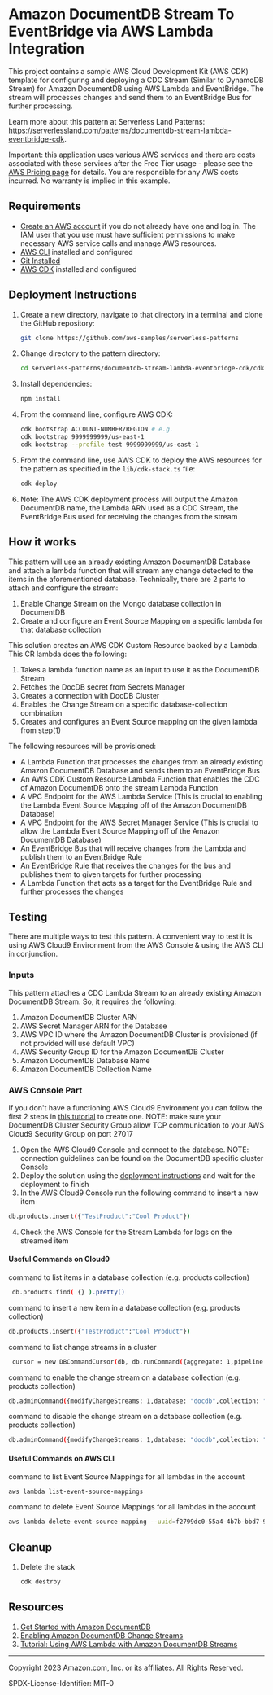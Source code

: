 # Amazon DocumentDB Stream To EventBridge via AWS Lambda Integration

This project contains a sample AWS Cloud Development Kit (AWS CDK) template for configuring and deploying a CDC Stream (Similar to DynamoDB Stream) for Amazon DocumentDB using AWS Lambda and EventBridge. The stream will processes changes and send them to an EventBridge Bus for further processing.

Learn more about this pattern at Serverless Land Patterns: https://serverlessland.com/patterns/documentdb-stream-lambda-eventbridge-cdk.

Important: this application uses various AWS services and there are costs associated with these services after the Free Tier usage - please see the [AWS Pricing page](https://aws.amazon.com/pricing/) for details. You are responsible for any AWS costs incurred. No warranty is implied in this example.

## Requirements

- [Create an AWS account](https://portal.aws.amazon.com/gp/aws/developer/registration/index.html) if you do not already have one and log in. The IAM user that you use must have sufficient permissions to make necessary AWS service calls and manage AWS resources.
- [AWS CLI](https://docs.aws.amazon.com/cli/latest/userguide/install-cliv2.html) installed and configured
- [Git Installed](https://git-scm.com/book/en/v2/Getting-Started-Installing-Git)
- [AWS CDK](https://docs.aws.amazon.com/cdk/latest/guide/cli.html) installed and configured

## Deployment Instructions

1. Create a new directory, navigate to that directory in a terminal and clone the GitHub repository:
   ```bash
   git clone https://github.com/aws-samples/serverless-patterns
   ```
2. Change directory to the pattern directory:
   ```bash
   cd serverless-patterns/documentdb-stream-lambda-eventbridge-cdk/cdk
   ```
3. Install dependencies:
   ```bash
   npm install
   ```
4. From the command line, configure AWS CDK:
   ```bash
   cdk bootstrap ACCOUNT-NUMBER/REGION # e.g.
   cdk bootstrap 9999999999/us-east-1
   cdk bootstrap --profile test 9999999999/us-east-1
   ```
5. From the command line, use AWS CDK to deploy the AWS resources for the pattern as specified in the `lib/cdk-stack.ts` file:
   ```bash
   cdk deploy
   ```
6. Note: The AWS CDK deployment process will output the Amazon DocumentDB name, the Lambda ARN used as a CDC Stream, the EventBridge Bus used for receiving the changes from the stream

## How it works

This pattern will use an already existing Amazon DocumentDB Database and attach a lambda function that will stream any change detected to the items in the aforementioned database.
Technically, there are 2 parts to attach and configure the stream:

1. Enable Change Stream on the Mongo database collection in DocumentDB
2. Create and configure an Event Source Mapping on a specific lambda for that database collection

This solution creates an AWS CDK Custom Resource backed by a Lambda. This CR lambda does the following:

1. Takes a lambda function name as an input to use it as the DocumentDB Stream
2. Fetches the DocDB secret from Secrets Manager
3. Creates a connection with DocDB Cluster
4. Enables the Change Stream on a specific database-collection combination
5. Creates and configures an Event Source mapping on the given lambda from step(1)

The following resources will be provisioned:

- A Lambda Function that processes the changes from an already existing Amazon DocumentDB Database and sends them to an EventBridge Bus
- An AWS CDK Custom Resource Lambda Function that enables the CDC of Amazon DocumentDB onto the stream Lambda Function
- A VPC Endpoint for the AWS Lambda Service (This is crucial to enabling the Lambda Event Source Mapping off of the Amazon DocumentDB Database)
- A VPC Endpoint for the AWS Secret Manager Service (This is crucial to allow the Lambda Event Source Mapping off of the Amazon DocumentDB Database)
- An EventBridge Bus that will receive changes from the Lambda and publish them to an EventBridge Rule
- An EventBridge Rule that receives the changes for the bus and publishes them to given targets for further processing
- A Lambda Function that acts as a target for the EventBridge Rule and further processes the changes

## Testing

There are multiple ways to test this pattern. A convenient way to test it is using AWS Cloud9 Environment from the AWS Console & using the AWS CLI in conjunction.

### Inputs

This pattern attaches a CDC Lambda Stream to an already existing Amazon DocumentDB Stream. So, it requires the following:

1. Amazon DocumentDB Cluster ARN
2. AWS Secret Manager ARN for the Database
3. AWS VPC ID where the Amazon DocumentDB Cluster is provisioned (if not provided will use default VPC)
4. AWS Security Group ID for the Amazon DocumentDB Cluster
5. Amazon DocumentDB Database Name
6. Amazon DocumentDB Collection Name

### AWS Console Part

If you don't have a functioning AWS Cloud9 Environment you can follow the first 2 steps in [this tutorial](https://docs.aws.amazon.com/lambda/latest/dg/with-documentdb-tutorial.html#docdb-cloud9-environment) to create one. NOTE: make sure your DocumentDB Cluster Security Group allow TCP communication to your AWS Cloud9 Security Group on port 27017

1. Open the AWS Cloud9 Console and connect to the database. NOTE: connection guidelines can be found on the DocumentDB specific cluster Console
2. Deploy the solution using the [deployment instructions](#Delployment_Instructions) and wait for the deployment to finish
3. In the AWS Cloud9 Console run the following command to insert a new item

```bash
db.products.insert({"TestProduct":"Cool Product"})
```

4. Check the AWS Console for the Stream Lambda for logs on the streamed item

#### Useful Commands on Cloud9

command to list items in a database collection (e.g. products collection)

```bash
 db.products.find( {} ).pretty()
```

command to insert a new item in a database collection (e.g. products collection)

```bash
db.products.insert({"TestProduct":"Cool Product"})
```

command to list change streams in a cluster

```bash
 cursor = new DBCommandCursor(db, db.runCommand({aggregate: 1,pipeline: [{$listChangeStreams: 1}], cursor:{}}));
```

command to enable the change stream on a database collection (e.g. products collection)

```bash
db.adminCommand({modifyChangeStreams: 1,database: "docdb",collection: "products", enable: true});
```

command to disable the change stream on a database collection (e.g. products collection)

```bash
db.adminCommand({modifyChangeStreams: 1,database: "docdb",collection: "products", enable: false});
```

#### Useful Commands on AWS CLI

command to list Event Source Mappings for all lambdas in the account

```bash
aws lambda list-event-source-mappings
```

command to delete Event Source Mappings for all lambdas in the account

```bash
aws lambda delete-event-source-mapping --uuid=f2799dc0-55a4-4b7b-bbd7-95e3dc4e51f7
```

## Cleanup

1. Delete the stack
   ```bash
   cdk destroy
   ```

## Resources

1. [Get Started with Amazon DocumentDB](https://docs.aws.amazon.com/documentdb/latest/developerguide/get-started-guide.html)
2. [Enabling Amazon DocumentDB Change Streams](https://docs.aws.amazon.com/documentdb/latest/developerguide/change_streams.html#change_streams-enabling)
3. [Tutorial: Using AWS Lambda with Amazon DocumentDB Streams](https://docs.aws.amazon.com/lambda/latest/dg/with-documentdb-tutorial.html)

---

Copyright 2023 Amazon.com, Inc. or its affiliates. All Rights Reserved.

SPDX-License-Identifier: MIT-0
